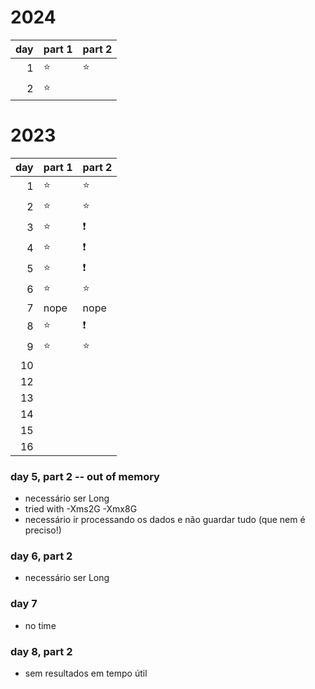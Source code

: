 # 2024

| day | part 1 | part 2 |
|----:|--------|--------|
|   1 | :star: | :star: |
|   2 | :star: |        |

# 2023

| day | part 1 | part 2        |
|----:|--------|---------------|
|   1 | :star: | :star:        |
|   2 | :star: | :star:        |
|   3 | :star: | :exclamation: |
|   4 | :star: | :exclamation: |
|   5 | :star: | :exclamation: |
|   6 | :star: | :star:        |
|   7 | nope   | nope          |
|   8 | :star: | :exclamation: |
|   9 | :star: | :star:        |
|  10 |        |               |
|  12 |        |               |
|  13 |        |               |
|  14 |        |               |
|  15 |        |               |
|  16 |        |               |

### day 5, part 2 -- out of memory

* necessário ser Long
* tried with -Xms2G -Xmx8G
* necessário ir processando os dados e não guardar tudo (que nem é preciso!)

### day 6, part 2

* necessário ser Long

### day 7

* no time

### day 8, part 2

* sem resultados em tempo útil
